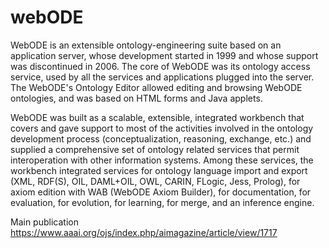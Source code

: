 # webODE
WebODE is an extensible ontology-engineering suite based on an application server, whose development started in 1999 and whose support was discontinued in 2006. The core of WebODE was its ontology access service, used by all the services and applications plugged into the server. The WebODE's Ontology Editor allowed editing and browsing WebODE ontologies, and was based on HTML forms and Java applets.

WebODE was built as a scalable, extensible, integrated workbench that covers and gave support to most of the activities involved in the ontology development process (conceptualization, reasoning, exchange, etc.) and supplied a comprehensive set of ontology related services that permit interoperation with other information systems. Among these services, the workbench integrated services for ontology language import and export (XML, RDF(S), OIL, DAML+OIL, OWL, CARIN, FLogic, Jess, Prolog), for axiom edition with WAB (WebODE Axiom Builder), for documentation, for evaluation, for evolution, for learning, for merge, and an inference engine.

Main publication https://www.aaai.org/ojs/index.php/aimagazine/article/view/1717
